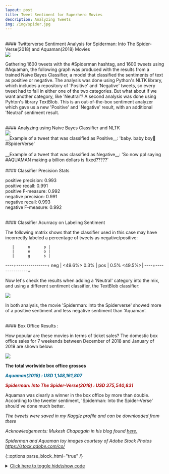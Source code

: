 ```yaml
---
layout: post
title: Tweet Sentiment for Superhero Movies
description: Analyzing Tweets
img: /img/spider.jpg
---
```


<br>
#### Twitterverse Sentiment Analysis for Spiderman: Into The Spider-Verse(2018)  and Aquaman(2018) Movies
<br>
<img src="../spiderman_vs_aquaman_img/aqua_vs_spider.jpg">

Gathering 1600 tweets with the #Spiderman hashtag, and 1600 tweets using #Aquaman, the following graph was produced with the results from a trained Naive Bayes Classifier, a model that classified the sentiments of text as positive or negative. The analysis was done using Python's NLTK library, which includes a repository of 'Positive' and 'Negative' tweets, so every tweet had to fall in either one of the two categories. But what about if we want another category, like 'Neutral'? A second analysis was done using Pyhton's library TextBlob. This is an out-of-the-box sentiment analyzer which gave us a new 'Positive' and 'Negative' result, with an additional 'Neutral' sentiment result.

<br>
#### Analyzing using Naive Bayes Classifier and NLTK
<br>

<img src="../spiderman_vs_aquaman_img/output_4_0.png">

<br>
__Example of a tweet that was classified as Positive__: 'baby. baby boy🥰 #SpiderVerse'
<br>

<br>
__Example of a tweet that was classified as Negative__: 'So now ppl saying #AQUAMAN making a billion dollars is fixed?????'
<br>


<br>
#### Classifier Precision Stats
<br>

   positive precision: 0.993<br>
   positive recall: 0.991<br>
   positive F-measure: 0.992<br>
   negative precision: 0.991<br>
   negative recall: 0.993<br>
   negative F-measure: 0.992<br>

<br>
#### Classifier Acurracy on Labeling Sentiment
<br>

The following matrix shows that the classifier used in this case may have incorrectly labeled a percentage of tweets as negative/positive:

       |      n      p |
       |      e      o |
       |      g      s |
   ----+---------------+
   neg | <49.6%>  0.3% |
   pos |   0.5% <49.5%>|
    ----+---------------+
    

Now let's check the results when adding a 'Neutral' category into the mix, and using a different sentiment classifier, the TextBlob classifier:

<img src="../spiderman_vs_aquaman_img/output_14_0.png">

In both analysis, the movie 'Spiderman: Into the Spiderverse' showed more of a positive sentiment and less negative sentiment than 'Aquaman'. 

<br>
#### Box Office Results :
<br>

How popular are these movies in terms of ticket sales? The domestic box office sales for 7 weekends between December of 2018 and January of 2019 are shown below:

<img src="../spiderman_vs_aquaman_img/gross.png">

__The total worlwide box office grosses__<br>

__*<font color=#006994>Aquaman(2018) :  USD 1,148,161,807</font>*__

__*<font color=#B11313>Spiderman: Into The Spider-Verse(2018) :  USD 375,540,831</font>*__

Aquaman was clearly a winner in the box office by more than double. According to the tweeter sentiment, 'Spiderman: Into the Spider-Verse' should've done much better. 

    
*The tweets were saved in my [Kaggle](https://www.kaggle.com/marchman/spiderman-and-aquaman-tweets/data) profile and can be downloaded from there*

*Acknowledgements: Mukesh Chapagain in his blog found [here.](http://blog.chapagain.com.np/python-nltk-twitter-sentiment-analysis-natural-language-processing-nlp/)*

*Spiderman and Aquaman toy images courtesy of Adobe Stock Photos https://stock.adobe.com/co/*

{::options parse_block_html="true" /}

<details><summary markdown="span"><u>Click here to toggle hide\show code</u></summary>

```python
#Get the twitter_samples database with 5000 positive tweets and 5000 negative tweets
import nltk
nltk.download('twitter_samples')
import json
# nltk.download("twitter_samples")
from nltk.corpus import twitter_samples
print (twitter_samples.fileids())#Show that files loaded correctly. Should show three files.
    


# Create a dictionary to convert emoticons into words
def load_dict_smileys():
    
    return {
        ":‑)":"smiley",
        ":-]":"smiley",
        ":-3":"smiley",
        ":->":"smiley",
        "8-)":"smiley",
        ":-}":"smiley",
        ":)":"smiley",
        ":]":"smiley",
        ":3":"smiley",
        ":>":"smiley",
        "8)":"smiley",
        ":}":"smiley",
        ":o)":"smiley",
        ":c)":"smiley",
        ":^)":"smiley",
        "=]":"smiley",
        "=)":"smiley",
        ":-))":"smiley",
        ":‑D":"smiley",
        "8‑D":"smiley",
        "x‑D":"smiley",
        "X‑D":"smiley",
        ":D":"smiley",
        "8D":"smiley",
        "xD":"smiley",
        "XD":"smiley",
        ":‑(":"sad",
        ":‑c":"sad",
        ":‑<":"sad",
        ":‑[":"sad",
        ":(":"sad",
        ":c":"sad",
        ":<":"sad",
        ":[":"sad",
        ":-||":"sad",
        ">:[":"sad",
        ":{":"sad",
        ":@":"sad",
        ">:(":"sad",
        ":'‑(":"sad",
        ":'(":"sad",
        ":‑P":"playful",
        "X‑P":"playful",
        "x‑p":"playful",
        ":‑p":"playful",
        ":‑Þ":"playful",
        ":‑þ":"playful",
        ":‑b":"playful",
        ":P":"playful",
        "XP":"playful",
        "xp":"playful",
        ":p":"playful",
        ":Þ":"playful",
        ":þ":"playful",
        ":b":"playful",
        "<3":"love"
        }

#Clean and Tokenize tweets
import string
import re
import emoji
 
from nltk.corpus import stopwords 
stopwords_english = stopwords.words('english')
 
from nltk.stem import PorterStemmer
stemmer = PorterStemmer() #This is used to reduce the words to their stem word ('likely' becomes 'like').

from nltk.tokenize import TweetTokenizer

#Use a variable for the positive, negative and all tweets using their respective file name:
pos_tweets = twitter_samples.strings('positive_tweets.json')
neg_tweets = twitter_samples.strings('negative_tweets.json')
all_tweets = twitter_samples.strings('tweets.20150430-223406.json')

# Create a function that cleans and tokenizes tweets
def cleanAndTokenizeTweets(tweet):
    # remove stock market tickers like $GE
    tweet = re.sub(r'\$\w*', '', tweet)
 
    # remove old style retweet text "RT"
    tweet = re.sub(r'^RT[\s]+', '', tweet)
 
    # remove hyperlinks
    tweet = re.sub(r'https?:\/\/.*[\r\n]*', '', tweet)
    
    # remove hashtags
    # only removing the hash # sign from the word
    tweet = re.sub(r'#', '', tweet)
    
    # Convert emojis into words
    tweet = emoji.demojize(tweet)
    
    # Convert emoticons into words
    SMILEY = load_dict_smileys()  
    words = tweet.split()
    reformed = [SMILEY[word] if word in SMILEY else word for word in words]
    tweet = " ".join(reformed)
 
    # tokenize tweets
    tokenizer = TweetTokenizer(preserve_case=False, strip_handles=True, reduce_len=True)
    tweet_tokens = tokenizer.tokenize(tweet)
 
    tweets_clean = []    
    for word in tweet_tokens:
        if (word not in stopwords_english and # remove stopwords
                word not in string.punctuation): # remove punctuation
            #tweets_clean.append(word)
            stem_word = stemmer.stem(word) # stemming word
            tweets_clean.append(stem_word)
 
    return tweets_clean

#Create a bag of words function that uses the function cleanAndTokenizeTweets(), then returns the bag.
def bag_of_words(tweet):
    words = cleanAndTokenizeTweets(tweet)
    words_dictionary = dict([word, True] for word in words)    
    return words_dictionary

#Create a list of bags of words with all positive tweets
pos_tweets_set = []
for tweet in pos_tweets:
    pos_tweets_set.append((bag_of_words(tweet), 'pos')) 
    
#Create a list of bags of words with all negative tweets
neg_tweets_set = []
for tweet in neg_tweets:
    neg_tweets_set.append((bag_of_words(tweet), 'neg'))

# Radomize pos_reviews_set and neg_reviews_set
# doing so will output different accuracy result everytime we run the program
from random import shuffle 
shuffle(pos_tweets_set)
shuffle(neg_tweets_set)

#Train on 80% of tweets and test on 20% of tweets
train_set = pos_tweets_set[1000:] + neg_tweets_set[1000:]
test_set = pos_tweets_set[:1000] + neg_tweets_set[:1000]
 
print('Test tweets:',len(test_set),'Train tweets:',len(train_set)) # Check the number of tweets in test and train


#Training Classifier and Calculating Accuracy
from nltk import classify
from nltk import NaiveBayesClassifier
 
classifier = NaiveBayesClassifier.train(train_set)
 
accuracy = classify.accuracy(classifier, test_set)

from collections import defaultdict
from nltk.metrics import precision, recall, f_measure, ConfusionMatrix

actual_set = defaultdict(set)
predicted_set = defaultdict(set)
 
actual_set_cm = []
predicted_set_cm = []
 
for index, (feature, actual_label) in enumerate(test_set):
    actual_set[actual_label].add(index)
    actual_set_cm.append(actual_label)
 
    predicted_label = classifier.classify(feature)
 
    predicted_set[predicted_label].add(index)
    predicted_set_cm.append(predicted_label)


   

import pandas as pd
import matplotlib.pyplot as plt
plt.style.use('ggplot')

%matplotlib inline

SpidermanDF = pd.read_csv('Spiderman Tweets.csv')

#Create bag of words for each of the SpiderVerse tweets
Spider_text_set = []
for text in SpidermanDF['Text']:
    Spider_text_set.append(bag_of_words(text))

#Classify each bag of words
Spider_result = []
for bag in Spider_text_set:
    Spider_result.append(classifier.classify(bag))

SpidermanDF['Sentiment'] = Spider_result #Create a new column for the sentiment

plotSeries = SpidermanDF['Sentiment'].value_counts() #Get the number of negatives and positives

AquamanDF = pd.read_csv('Aquaman Tweets.csv')

Aquaman_text_set = []
for text in AquamanDF['Text']:
    Aquaman_text_set.append(bag_of_words(text))

#Classify each bag of words
Aquaman_result = []
for bag in Aquaman_text_set:
    Aquaman_result.append(classifier.classify(bag))

AquamanDF['Sentiment'] = Aquaman_result #Create a new column for the sentiment
plotSeries1 = AquamanDF['Sentiment'].value_counts()

# Plot

fig = plt.figure(facecolor="white",figsize=(10,8))
bar_width = 0.4
ax = fig.add_subplot(1, 1, 1)
r = [0,0.5] #Space between bars
tick_pos = [i + (bar_width/40) for i in r]

ax1 = ax.bar(r, plotSeries.values, width=bar_width, label='Spiderman', color='#B11313',edgecolor='white' )
ax2 = ax.bar(r, plotSeries1.values, bottom=plotSeries.values, width=bar_width, label='Aquaman', 
             color='#006994',edgecolor='white')
ax3 = ax.bar(r, plotSeries1.values, bottom=plotSeries.values, width=bar_width, color='#006994',edgecolor='white')
ax.set_ylabel("Count", fontsize=14, style='italic')
ax.set_xlabel("Sentiment", fontsize=14, style='italic')
ax.legend(loc='best')
plt.xticks(tick_pos, ["Positive", "Negative"], fontsize=14)
plt.yticks(fontsize=13)

for r1, r2 in zip(ax1, ax2): #Code to configure text inside each plot
    h1 = r1.get_height()
    h2 = r2.get_height()
    plt.text(r1.get_x() + r1.get_width() / 2., h1 / 2., "%d" % h1, ha="center", va="center", 
             color="white", fontsize=13, fontweight="bold")
    plt.text(r2.get_x() + r2.get_width() / 2., h1 + h2 / 2., "%d" % h2, ha="center", va="center", 
             color="white", fontsize=13, fontweight="bold")
plt.legend(prop={'size': 13})
plt.title('Sentiment Analysis on Tweets about\n Spiderman and Aquaman Movies')
plt.show()


print('pos precision:', precision(actual_set['pos'], predicted_set['pos']))
print('pos recall:', recall(actual_set['pos'], predicted_set['pos'])) 
print('pos F-measure:', f_measure(actual_set['pos'], predicted_set['pos']))
print('neg precision:', precision(actual_set['neg'], predicted_set['neg']))
print('neg recall:', recall(actual_set['neg'], predicted_set['neg'])) 
print('neg F-measure:', f_measure(actual_set['neg'], predicted_set['neg'])) 

cm = ConfusionMatrix(actual_set_cm, predicted_set_cm)
print (cm.pretty_format(sort_by_count=True, show_percents=True, truncate=9))

# Now use the TextBlob classifier to do a new analysis which includes a neutral category for sentiment

```python
import pandas as pd
from textblob import TextBlob
import re
import emoji #Import emoji library to turn emojis into words that express sentiment

spider = pd.read_csv("Spiderman Tweets.csv")
aqua = pd.read_csv("Aquaman Tweets.csv")

spider.head()



def clean_tweet(tweet): 
    ''' 
    Utility function to clean tweet text by removing links, special characters 
    using simple regex statements. 
    '''
    # remove stock market tickers like $GE
    tweet = re.sub(r'\$\w*', '', tweet)
 
    # remove old style retweet text "RT"
    tweet = re.sub(r'^RT[\s]+', '', tweet)
 
    # remove hyperlinks
    tweet = re.sub(r'https?:\/\/.*[\r\n]*', '', tweet)
    
    # remove hashtags # only removing the hash # sign from the word
    tweet = re.sub(r'#', '', tweet)
    #Convert emoji into word
    tweet = emoji.demojize(tweet)
    
    # Convert Smileys into words
    SMILEY = load_dict_smileys()  #Use the function created for the first analysis
    words = tweet.split()
    reformed = [SMILEY[word] if word in SMILEY else word for word in words]
    tweet = " ".join(reformed)
    
    return ' '.join(re.sub("(@[A-Za-z0-9]+)|([^0-9A-Za-z \t])|(\w+:\/\/\S+)", " ", tweet).split()) 


def get_tweet_sentiment(tweet): 
    ''' 
    Utility function to classify sentiment of passed tweet 
    using textblob's sentiment method 
    '''
    # create TextBlob object of passed tweet text 
    analysis = TextBlob(tweet) 
    # set sentiment 
    if analysis.sentiment.polarity > 0: 
        return 'positive'
    elif analysis.sentiment.polarity == 0: 
        return 'neutral'
    else: 
        return 'negative'

# Apply functions to spiderman series and create Sentiment column
spider["Text"] = spider["Text"].apply(clean_tweet)
spider["Sentiment"] = spider["Text"].apply(get_tweet_sentiment)

# Apply functions to aquaman series and create Sentiment column
aqua["Text"] = aqua["Text"].apply(clean_tweet)
aqua["Sentiment"] = aqua["Text"].apply(get_tweet_sentiment)

%matplotlib inline

plot_spider = spider["Sentiment"].value_counts()
plot_aqua = aqua['Sentiment'].value_counts()

# Plot

fig = plt.figure(facecolor="white",figsize=(10,8))
bar_width = 0.4
ax = fig.add_subplot(1, 1, 1)
r = [0,0.5,1] #Space between bars
tick_pos = [i + (bar_width/40) for i in r]

ax1 = ax.bar(r, plot_spider.values, width=bar_width, label='Spiderman', color='#B11313',edgecolor='white' )
ax2 = ax.bar(r, plot_aqua.values, bottom=plot_spider.values, width=bar_width, label='Aquaman', 
             color='#006994',edgecolor='white')
ax3 = ax.bar(r, plot_aqua.values, bottom=plot_spider.values, width=bar_width, color='#006994',edgecolor='white')
ax.set_ylabel("Count", fontsize=14, style='italic')
ax.set_xlabel("Sentiment", fontsize=14, style='italic')
ax.legend(loc='best')
plt.xticks(tick_pos, ["Positive", "Negative","Neutral"], fontsize=14)
plt.yticks(fontsize=13)

for r1, r2 in zip(ax1, ax2): #Code to configure text inside each plot
    h1 = r1.get_height()
    h2 = r2.get_height()
    plt.text(r1.get_x() + r1.get_width() / 2., h1 / 2., "%d" % h1, ha="center", va="center", 
             color="white", fontsize=13, fontweight="bold")
    plt.text(r2.get_x() + r2.get_width() / 2., h1 + h2 / 2., "%d" % h2, ha="center", va="center", 
             color="white", fontsize=13, fontweight="bold")
plt.legend(prop={'size': 13})
plt.title('Sentiment Analysis on Tweets about\n Spiderman and Aquaman Movies')
plt.show()
```